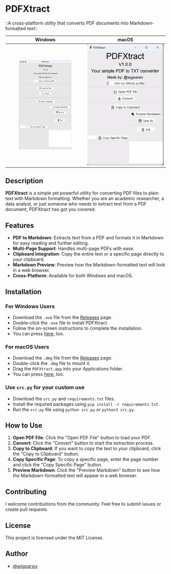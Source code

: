 # PDFXtract
::A cross-platform utility that converts PDF documents into Markdown-formatted text::

| Windows | macOS |
| :-----: | :---: |
| <img src="mac-preview.png" width="70%"> | <img src="win-preview.png" width="100%"> |

## Description

**PDFXtract** is a simple yet powerful utility for converting PDF files to plain text with Markdown formatting. Whether you are an academic researcher, a data analyst, or just someone who needs to extract text from a PDF document, PDFXtract has got you covered.

## Features

- **PDF to Markdown**: Extracts text from a PDF and formats it in Markdown for easy reading and further editing.
- **Multi-Page Support**: Handles multi-page PDFs with ease.
- **Clipboard Integration**: Copy the entire text or a specific page directly to your clipboard.
- **Markdown Preview**: Preview how the Markdown-formatted text will look in a web browser.
- **Cross-Platform**: Available for both Windows and macOS.

## Installation

### For Windows Users

- Download the `.exe` file from the [Releases](https://github.com/wjgoarxiv/PDFXtract/releases) page.
- Double-click the `.exe` file to install PDFXtract.
- Follow the on-screen instructions to complete the installation.
- You can press [here](https://github.com/wjgoarxiv/PDFXtract/releases/download/PDFXtractV1.0.0/PDFXtractorV1.0.0.exe), too. 

### For macOS Users

- Download the `.dmg` file from the [Releases](https://github.com/wjgoarxiv/PDFXtract/releases) page.
- Double-click the `.dmg` file to mount it.
- Drag the `PDFXtract.app` into your Applications folder.
- You can press [here](https://github.com/wjgoarxiv/PDFXtract/releases/download/PDFXtractV1.0.0/PDFXtractV1.0.0.dmg), too. 

### Use `src.py` for your custom use

- Download the `src.py` and `requirements.txt` files.
- Install the required packages using `pip install -r requirements.txt`.
- Run the `src.py` file using `python src.py` or `python3 src.py`.

## How to Use

1. **Open PDF File**: Click the "Open PDF File" button to load your PDF.
2. **Convert**: Click the "Convert" button to start the extraction process.
3. **Copy to Clipboard**: If you want to copy the text to your clipboard, click the "Copy to Clipboard" button.
4. **Copy Specific Page**: To copy a specific page, enter the page number and click the "Copy Specific Page" button.
5. **Preview Markdown**: Click the "Preview Markdown" button to see how the Markdown-formatted text will appear in a web browser.

## Contributing

I welcome contributions from the community. Feel free to submit issues or create pull requests.

## License

This project is licensed under the MIT License.

## Author

- [@wjgoarxiv](https://github.com/wjgoarxiv)
